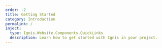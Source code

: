 ```yaml
---
order: -2
title: Getting Started
category: Introduction
permalink: /
inject:
  type: Ignis.Website.Components.QuickLinks
  description: Learn how to get started with Ignis in your project.
---
```


